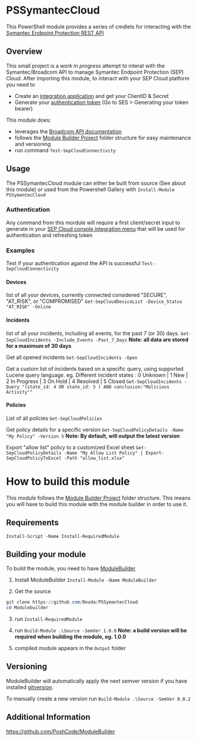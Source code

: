 # PSSymantecCloud

This PowerShell module provides a series of cmdlets for interacting with the [Symantec Endpoint Protection REST API](https://apidocs.securitycloud.symantec.com/#/doc?id=ses_auth)

## Overview
This small project is a *work in progress* attempt to interat with the Symantec/Broadcom API to manage Symantec Endpoint Protection (SEP) Cloud.
After importing this module, to interact with your SEP Cloud platform you need to 
- Create an [integration application](https://techdocs.broadcom.com/us/en/symantec-security-software/endpoint-security-and-management/endpoint-security/sescloud/Settings/creating-a-client-application-v132702110-d4152e4057.html) and get your ClientID & Secret
- Generate your [authentication token](https://apidocs.securitycloud.symantec.com/#/doc?id=ses_auth) (Go to SES > Generating your token bearer)


This module does:
- leverages the [Broadcom API documentation](https://apidocs.securitycloud.symantec.com/#/)
- follows the [Module Builder Project](https://github.com/PoshCode/ModuleBuilder) folder structure for easy maintenance and versioning
- run command `Test-SepCloudConnectivity`

## Usage
The PSSymantecCloud module can either be built from source (See about this module) or used from the Powershell Gallery with `Install-Module PSSymantecCloud`

### Authentication
Any command from this mordule will require a first client/secret input to generate in your [SEP Cloud console integration menu](https://sep.securitycloud.symantec.com/v2/integration/client-applications) that will be used for authentication and refreshing token

### Examples
Test if your authentication against the API is successful
`Test-SepCloudConnectivity`

#### Devices
list of all your devices, currently connected considered "SECURE", "AT_RISK", or "COMPROMISED"
`Get-SepCloudDeviceList -Device_Status "AT_RISK" -Online` 

#### Incidents
list of all your incidents, including all events, for the past 7 (or 30) days.
`Get-SepCloudIncidents -Include_Events -Past_7_Days`
**Note: all data are stored for a maximum of 30 days**

Get all opened incidents
`Get-SepCloudIncidents -Open`

Get a custom list of incidents based on a specific query, using supported Lucene query language. eg.
Different incident states : 0 Unknown | 1 New | 2 In Progress | 3 On Hold | 4 Resolved | 5 Closed
`Get-SepCloudIncidents -Query "(state_id: 4 OR state_id: 5 ) AND conclusion:"Malicious Activity""`

#### Policies
List of all policies
`Get-SepCloudPolicies`

Get policy details for a specific version
`Get-SepCloudPolicyDetails -Name "My Policy" -Version 5`
**Note: By default, will output the latest version**

Export "allow list" policy to a customized Excel sheet
`Get-SepCloudPolicyDetails -Name "My Allow List Policy" | Export-SepCloudPolicyToExcel -Path "allow_list.xlsx"`

# How to build this module
This module follows the [Module Builder Project](https://github.com/PoshCode/ModuleBuilder#the-module-builder-project) folder structure. 
This means you will have to build this module with the module builder in order to use it.


## Requirements

```posh
Install-Script -Name Install-RequiredModule
```

## Building your module
To build the module, you need to have [ModuleBuilder](https://www.powershellgallery.com/packages/ModuleBuilder/)

1. Install ModuleBuilder `Install-Module -Name ModuleBuilder`

2. Get the source 
 ```powershell
 git clone https://github.com/Douda/PSSymantecCloud
cd Modulebuilder
```

3. run `Install-RequiredModule`

4. run `Build-Module .\Source -SemVer 1.0.0`
**Note: a build version will be required when building the module, eg. 1.0.0**

5. compiled module appears in the `Output` folder

## Versioning

ModuleBuilder will automatically apply the next semver version
if you have installed [gitversion](https://gitversion.readthedocs.io/en/latest/).

To manually create a new version run `Build-Module .\Source -SemVer 0.0.2`

## Additional Information

https://github.com/PoshCode/ModuleBuilder
